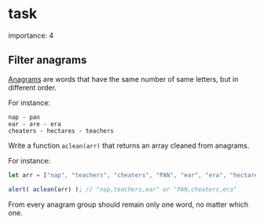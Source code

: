 # task

importance: 4

## Filter anagrams

[Anagrams](https://en.wikipedia.org/wiki/Anagram) are words that have the same number of same letters, but in different order.

For instance:

```text
nap - pan
ear - are - era
cheaters - hectares - teachers
```

Write a function `aclean(arr)` that returns an array cleaned from anagrams.

For instance:

```javascript
let arr = ["nap", "teachers", "cheaters", "PAN", "ear", "era", "hectares"];

alert( aclean(arr) ); // "nap,teachers,ear" or "PAN,cheaters,era"
```

From every anagram group should remain only one word, no matter which one.


